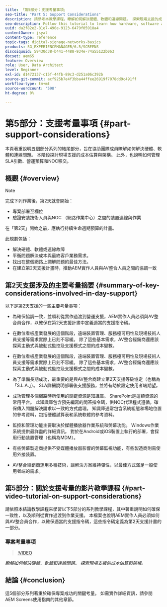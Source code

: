 ```yaml
---
title: 「第5部分：支援考量事項」
seo-title: "Part 5: Support Considerations"
description: 請參考本教學課程，瞭解如何解決硬體、軟體和連線問題。 探索現場支援的成本估算和架構。 此外，瞭解如何管理SLA引數、營運預算和NOC移交。
seo-description: Follow this tutorial to learn how hardware, software and connectivity issues are addressed. Explore cost estimations and frameworks for onsite support. Additionally learn how SLA parameters, operational budgets, and NOC handoffs are managed.
uuid: da2f82e2-81e7-490e-9123-6479f05918a4
contentOwner: jsyal
content-type: reference
topic-tags: digital-signage-networks-basics
products: SG_EXPERIENCEMANAGER/6.5/SCREENS
discoiquuid: 59430d38-b441-4488-934e-74a55122b063
docset: aem65
feature: Overview
role: User, Data Architect
level: Beginner
exl-id: d1472137-c15f-44fb-89c3-d251a06c392b
source-git-commit: acf925b7e4f3bba44ffee26919f7078dd9c491ff
workflow-type: tm+mt
source-wordcount: '598'
ht-degree: 0%

---
```


# 第5部分：支援考量事項 {#part-support-considerations}

本頁著重說明五個部分系列的結尾部分，旨在協助團隊成員瞭解如何解決硬體、軟體和連線問題。 本階段探討現場支援的成本估算與架構。 此外，也說明如何管理SLA引數、營運預算和NOC移交。

## 概觀 {#overview}

>[!NOTE]
>
>完成下列作業後，第2天就會開始：
>
>* 專案部署至欄位
>* 驗證安裝技術人員與NOC （網路作業中心）之間的裝置連線與作業
>
>在「第2天」開始之前，應執行持續生命週期預算的計畫。

此規劃包括：

* 解決硬體、軟體或連線故障
* 平衡問題解決成本與最終客戶業務需求。
* 找出在整個網路上調解問題的最佳方法。
* 在建立第2天支援計畫時，推動AEM實作人員與AV整合人員之間的協調一致

## 第2天支援涉及的主要考量摘要 {#summary-of-key-considerations-involved-in-day-support}

以下是第2天支援的一些主要考量事項：

* 為確保協調一致，並順利從實作過渡到營運支援，AEM實作人員必須與AV整合員合作，以確保在第2天支援計畫中定義適當的支援指令碼。
* 在數位看板產業發展的這個階段，遠端裝置管理、服務檯可用性及現場技術人員支援等需求實際上已刻不容緩。 除了這些基本需求，AV整合經銷商還應該探索主動式與被動式監控及支援模式之間的成本變數。

* 在數位看板產業發展的這個階段，遠端裝置管理、服務檯可用性及現場技術人員支援等需求實際上已刻不容緩。 除了這些基本需求，AV整合經銷商還應該探索主動式與被動式監控及支援模式之間的成本變數。
* 為了準備長期成功，最重要的是與AV整合商建立第2天支援等級協定（也稱為「S.L.A.」）。 SLA詳細說明部署後支援服務，並將有助於設定使用者端期望。
* 成功管理多個網路時所使用的關鍵資源是知識庫。 SharePoint是這類資源的常用平台。 此知識庫包含預先編寫的問答指令碼，供NOC代理程式遵循，確保傳入問題解決請求以一致的方式處理。 知識庫通常包含系統組態和場地位置的參考資料，包括硬體試算表和系統軟體的參考資料。
* 監控和管理功能主要取決於媒體播放器作業系統和熒幕功能。 Windows作業系統提供最詳盡的詳細資訊。 對於在Android或iOS裝置上執行的部署，會採用行動裝置管理（也稱為MDM）。
* 有些熒幕製造商提供不受媒體播放器影響的熒幕監視功能，有些製造商則需使用外接裝置。
* AV整合經銷商運用多種技術，讓解決方案維持彈性，以最佳方式滿足一般使用者端的需求。

## 第5部分：關於支援考量的影片教學課程 {#part-video-tutorial-on-support-considerations}

請依照本結論教學課程來學習以下5部分的系列教學課程，其中著重說明如何確保一致性，以及順利從實作過渡到作業支援。 本檔案也說明AEM實作人員必須如何與AV整合員合作，以確保適當的支援指令碼，這些指令碼定義為第2天支援計畫的一部分。

### 專案考量事項

>[!VIDEO](https://video.tv.adobe.com/v/28383)

*瞭解如何解決硬體、軟體和連線問題。 探索現場支援的成本估算和架構。*

## 結論 {#conclusion}

這5個部分系列著重於確保專案成功的關鍵考量。 如需實作詳細資訊，請參閱AEM Screens使用指南的其他章節。
